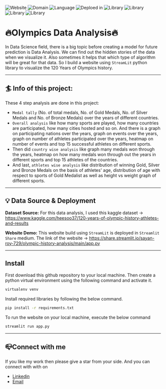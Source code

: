 ![Website](https://img.shields.io/website?down_color=red&down_message=down&up_color=green&up_message=up&url=https%3A%2F%2Fshare.streamlit.io%2Fsayan-roy-729%2Folympic-history-analysis%2Fmain%2Fapp.py) ![Domain](https://img.shields.io/badge/domain-data%20analysis-yellow) ![Language](https://img.shields.io/badge/language-python3-orange) ![Deploed in](https://img.shields.io/badge/deployed%20in-streamlit%20share-yellowgreen) ![Library](https://img.shields.io/badge/library%20used-numpy-informational) ![Library](https://img.shields.io/badge/library%20used-pandas-informational) ![Library](https://img.shields.io/badge/library%20used-seaborn-informational) ![Library](https://img.shields.io/badge/library%20used-plotly-informational)

# 🔥Olympics Data Analysis🔥

In Data Science field, there is a big topic before creating a model for future prediction is Data Analysis. We can find out the hidden stories of the data when we visualize it. Also sometimes it helps that which type of algorithm will be great for that data. So I build a website using `StreamLit` python library to visualize the 120 Years of Olympics history.

------

## 🏄 Info of this project:
These 4 step analysis are done in this project:
- `Medal tally` (No. of total medals, No. of Gold Medals, No. of Silver Medals and No. of Bronze Medals) over the years of different countries.
- `Overall analysis` like how many sports are played, how many countries are participated, how many cities hosted and so on. And there is a graph on participating nations over the years, graph on events over the years, graph on number of athletes participated over the years, heatmap on number of events and top 15 successful athletes on different sports.
- Then did `country wise analysis` like graph many medals won through the years, heatmap on how many medals won through out the years in different sports and top 15 athletes of the countries.
- And last, `athletes wise analysis` like distribution of winning Gold, Silver and Bronze Medals on the basis of athletes' age, distribution of age with respect to sports of Gold Medalist as well as height vs weight graph of different sports.

---

## 💡 Data Source & Deployment

**Dataset Source:** For this data analysis, I used this kaggle dataset -> https://www.kaggle.com/heesoo37/120-years-of-olympic-history-athletes-and-results

**Website Demo:** This website build using `StreamLit` is deployed in `Streamlit Share` medium. The link of the website -> https://share.streamlit.io/sayan-roy-729/olympic-history-analysis/main/app.py

---

## Install
First download this github repository to your local machine. Then create a python virtual environment using the following command and activate it.

```bash
virtualenv venv
```

Install required libraries by following the below command.

```bash
pip install -r requirements.txt
```
To run the website on your local machine, execute the below command
```bash
streamlit run app.py
```

---

## 📪Connect with me
If you like my work then please give a star from your side. And you can connect with with on 
- [Linkedin](https://www.linkedin.com/in/sayanroy729)
- [Email](rsayan553@gmail.com)
